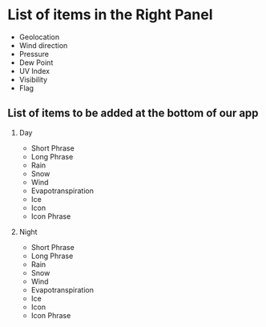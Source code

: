 # List of items in the Right Panel

- Geolocation
- Wind direction
- Pressure
- Dew Point
- UV Index
- Visibility
- Flag

## List of items to be added at the bottom of our app

1. Day
   - Short Phrase
   - Long Phrase
   - Rain
   - Snow
   - Wind
   - Evapotranspiration
   - Ice
   - Icon
   - Icon Phrase

2. Night
   - Short Phrase
   - Long Phrase
   - Rain
   - Snow
   - Wind
   - Evapotranspiration
   - Ice
   - Icon
   - Icon Phrase
